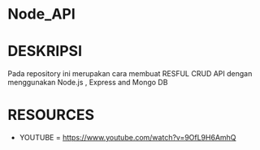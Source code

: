 # Node_API

# DESKRIPSI 
  Pada repository ini merupakan cara membuat RESFUL CRUD API dengan menggunakan Node.js , Express and Mongo DB 
 
# RESOURCES 
 - YOUTUBE = https://www.youtube.com/watch?v=9OfL9H6AmhQ
